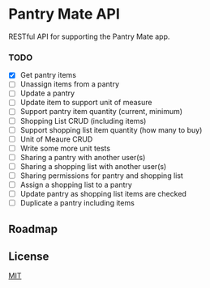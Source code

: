 # Pantry Mate API

RESTful API for supporting the Pantry Mate app.

### TODO

- [x] Get pantry items
- [ ] Unassign items from a pantry
- [ ] Update a pantry
- [ ] Update item to support unit of measure
- [ ] Support pantry item quantity (current, minimum)
- [ ] Shopping List CRUD (including items)
- [ ] Support shopping list item quantity (how many to buy)
- [ ] Unit of Meaure CRUD
- [ ] Write some more unit tests
- [ ] Sharing a pantry with another user(s)
- [ ] Sharing a shopping list with another user(s)
- [ ] Sharing permissions for pantry and shopping list
- [ ] Assign a shopping list to a pantry
- [ ] Update pantry as shopping list items are checked
- [ ] Duplicate a pantry including items

## Roadmap

## License
[MIT](https://choosealicense.com/licenses/mit/)
